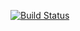 [![Build Status](https://travis-ci.org/RawIron/scratch-python.svg)](https://travis-ci.org/RawIron/scratch-python)
